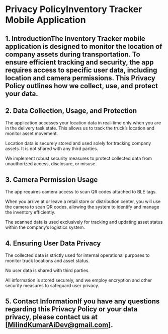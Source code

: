 # Privacy PolicyInventory Tracker Mobile Application

## 1. IntroductionThe Inventory Tracker mobile application is designed to monitor the location of company assets during transportation. To ensure efficient tracking and security, the app requires access to specific user data, including location and camera permissions. This Privacy Policy outlines how we collect, use, and protect your data.  

## 2. Data Collection, Usage, and Protection  
  
The application accesses your location data in real-time only when you are in the delivery task state. This allows us to track the truck’s location and monitor asset movement.  
  
Location data is securely stored and used solely for tracking company assets. It is not shared with any third parties.  
  
We implement robust security measures to protect collected data from unauthorized access, disclosure, or misuse.  
  
## 3. Camera Permission Usage  
  
The app requires camera access to scan QR codes attached to BLE tags.  
  
When you arrive at or leave a retail store or distribution center, you will use the camera to scan QR codes, allowing the system to identify and manage the inventory efficiently.  
    
The scanned data is used exclusively for tracking and updating asset status within the company’s logistics system.    
  
## 4. Ensuring User Data Privacy  
  
The collected data is strictly used for internal operational purposes to monitor truck locations and asset status.  
  
No user data is shared with third parties.  
  
All information is stored securely, and we employ encryption and other security measures to safeguard user privacy.  
  
## 5. Contact InformationIf you have any questions regarding this Privacy Policy or your data privacy, please contact us at [MilindKumarAiDev@gmail.com].  
